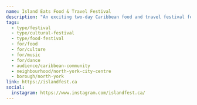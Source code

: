 ```yaml
---
name: Island Eats Food & Travel Festival
description: "An exciting two-day Caribbean food and travel festival featuring over three dozen food and beverage pavilions with mouth-watering Caribbean delicacies, live music, beautiful costumes and a marketplace. The main stage features performances by local and international DJs, musicians and dance troupes. Produced by the Caribbean Scholarship Foundation, a charitable non-profit focused on promoting equity and creating opportunities for members of the Caribbean diaspora."
tags:
  - type/festival
  - type/cultural-festival
  - type/food-festival
  - for/food
  - for/culture
  - for/music
  - for/dance
  - audience/caribbean-community
  - neighbourhood/north-york-city-centre
  - borough/north-york
link: https://islandfest.ca
social:
  instagram: https://www.instagram.com/islandfest.ca/
---
```

